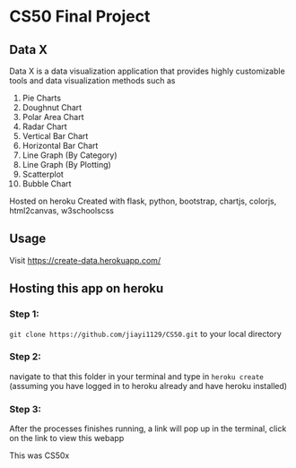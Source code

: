# CS50 Final Project

## Data X

Data X is a data visualization application that provides highly customizable tools and data visualization methods such as
1. Pie Charts
2. Doughnut Chart
3. Polar Area Chart
4. Radar Chart
5. Vertical Bar Chart
6. Horizontal Bar Chart
7. Line Graph (By Category)
8. Line Graph (By Plotting)
9. Scatterplot
10. Bubble Chart

Hosted on heroku
Created with flask, python, bootstrap, chartjs, colorjs, html2canvas, w3schoolscss

## Usage
Visit https://create-data.herokuapp.com/

## Hosting this app on heroku

### Step 1:
```git clone https://github.com/jiayi1129/CS50.git``` to your local directory

### Step 2:
navigate to that this folder in your terminal and type in ```heroku create``` 
(assuming you have logged in to heroku already and have heroku installed)

### Step 3: 
After the processes finishes running, a link will pop up in the terminal, click on the link to view this webapp

This was CS50x
